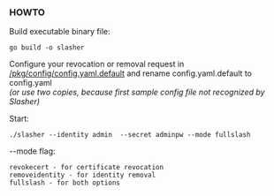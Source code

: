 

### HOWTO

Build executable binary file:

    go build -o slasher

Configure your revocation or removal request in [/pkg/config/config.yaml.default](https://github.com/OCRVblockchain/slasher/blob/master/pkg/config/config.yaml.default) and rename config.yaml.default to config.yaml           
_(or use two copies, because first sample config file not recognized by Slasher)_

Start:

    ./slasher --identity admin  --secret adminpw --mode fullslash
    
--mode flag:

    revokecert - for certificate revocation 
    removeidentity - for identity removal 
    fullslash - for both options